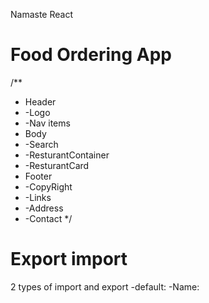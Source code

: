 Namaste React

# Food Ordering App

/\*\*

- Header
- -Logo
- -Nav items
- Body
- -Search
- -ResturantContainer
- -ResturantCard
- Footer
- -CopyRight
- -Links
- -Address
- -Contact
  \*/

# Export import

2 types of import and export
-default:
-Name:
